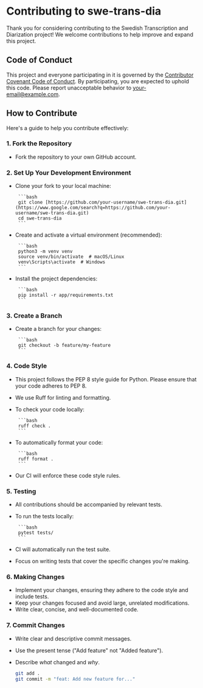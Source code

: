 # Contributing to swe-trans-dia

Thank you for considering contributing to the Swedish Transcription and Diarization project! We welcome contributions to help improve and expand this project.

## Code of Conduct

This project and everyone participating in it is governed by the [Contributor Covenant Code of Conduct](https://www.contributor-covenant.org/version/2/1/code_of_conduct.html). By participating, you are expected to uphold this code. Please report unacceptable behavior to <your-email@example.com>.

## How to Contribute

Here's a guide to help you contribute effectively:

### 1.  Fork the Repository

* Fork the repository to your own GitHub account.

### 2.  Set Up Your Development Environment

* Clone your fork to your local machine:

       ```bash
       git clone [https://github.com/your-username/swe-trans-dia.git](https://www.google.com/search?q=https://github.com/your-username/swe-trans-dia.git)
       cd swe-trans-dia
       ```

* Create and activate a virtual environment (recommended):

       ```bash
       python3 -m venv venv
       source venv/bin/activate  # macOS/Linux
       venv\Scripts\activate  # Windows
       ```

* Install the project dependencies:

       ```bash
       pip install -r app/requirements.txt
       ```

### 3.  Create a Branch

* Create a branch for your changes:

       ```bash
       git checkout -b feature/my-feature
       ```

### 4.  Code Style

* This project follows the PEP 8 style guide for Python. Please ensure that your code adheres to PEP 8.
* We use Ruff for linting and formatting.

* To check your code locally:

       ```bash
       ruff check .
       ```

* To automatically format your code:

       ```bash
       ruff format .
       ```

* Our CI will enforce these code style rules.

### 5.  Testing

* All contributions should be accompanied by relevant tests.
* To run the tests locally:

       ```bash
       pytest tests/
       ```
* CI will automatically run the test suite.
* Focus on writing tests that cover the specific changes you're making.

### 6.  Making Changes

* Implement your changes, ensuring they adhere to the code style and include tests.
* Keep your changes focused and avoid large, unrelated modifications.
* Write clear, concise, and well-documented code.

### 7.  Commit Changes

* Write clear and descriptive commit messages.
* Use the present tense ("Add feature" not "Added feature").
* Describe *what* changed and *why*.

    ```bash
   git add .
   git commit -m "feat: Add new feature for..."
    ```
